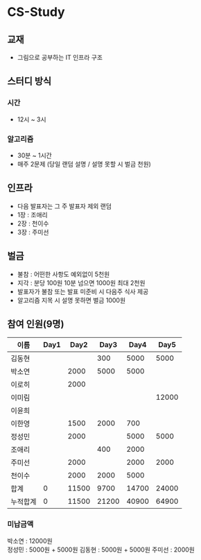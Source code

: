
# CS-Study

## 교재
- 그림으로 공부하는 IT 인프라 구조

## 스터디 방식

### 시간
- 12시 ~ 3시

### 알고리즘
- 30분 ~ 1시간  
- 매주 2문제 (당일 랜덤 설명 / 설명 못할 시 벌금 천원)

## 인프라 
- 다음 발표자는 그 주 발표자 제외 랜덤
- 1장 : 조애리
- 2장 : 천이수
- 3장 : 주미선

## 벌금
- 불참 : 어떤한 사항도 예외없이 5천원 
- 지각 : 분당 100원 10분 넘으면 1000원 최대 2천원  
- 발표자가 불참 또는 발표 미준비 시 다음주 식사 제공
- 알고리즘 지목 시 설명 못하면 벌금 1000원

## 참여 인원(9명)
|이름|Day1|Day2|Day3|Day4|Day5|
|---|----|----|----|----|----|
|김동현|||300|5000|5000|
|박소연||2000|5000|5000||
|이로히||2000||||
|이미림|||||12000|
|이윤희||||||
|이한영||1500|2000|700||
|정성민||2000||5000|5000|
|조애리|||400|2000||
|주미선||2000||2000|2000|
|천이수||2000|2000|5000||
|합계|0|11500|9700|14700|24000|
|누적합계|0|11500|21200|40900|64900|

### 미납금액
박소연 : 12000원  
정성민 : 5000원 + 5000원 
김동현 : 5000원 + 5000원 
주미선 : 2000원
